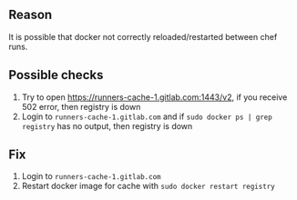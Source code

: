 ## Reason

It is possible that docker not correctly reloaded/restarted between chef runs.

## Possible checks

1. Try to open https://runners-cache-1.gitlab.com:1443/v2, if you receive 502 error, then registry is down
1. Login to `runners-cache-1.gitlab.com` and if `sudo docker ps | grep registry` has no output, then registry is down 

## Fix

1. Login to `runners-cache-1.gitlab.com`
1. Restart docker image for cache with `sudo docker restart registry`
